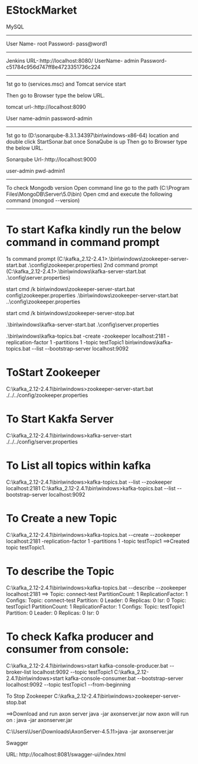 # EStockMarket

MySQL
*******************
User Name- root
Password- pass@word1
************************
Jenkins
URL-:http://localhost:8080/
UserName- admin
Password- c51784c956d747ff8e4723351736c224
******************************
1st go to (services.msc) and Tomcat service start

Then go to Browser type the below URL.

tomcat url-:http://localhost:8090

User name-admin
password-admin

**********************************

1st go to (D:\sonarqube-8.3.1.34397\bin\windows-x86-64) location and double click StartSonar.bat once SonaQube is up
Then go to Browser type the below URL.

Sonarqube Url-:http://localhost:9000

user-admin
pwd-admin1
********************************
To check Mongodb version Open command line go to the path (C:\Program Files\MongoDB\Server\5.0\bin) 
Open cmd and execute the following command (mongod --version)
******************************************
To start Kafka kindly run the below command in command prompt
============================================================
1s command prompt (C:\kafka_2.12-2.4.1>.\bin\windows\zookeeper-server-start.bat .\config\zookeeper.properties)
2nd command prompt (C:\kafka_2.12-2.4.1>.\bin\windows\kafka-server-start.bat .\config\server.properties)


start cmd /k bin\windows\zookeeper-server-start.bat config\zookeeper.properties
.\bin\windows\zookeeper-server-start.bat .\.\config\zookeeper.properties

start cmd /k bin\windows\zookeeper-server-stop.bat

.\bin\windows\kafka-server-start.bat .\config\server.properties

.\bin\windows\kafka-topics.bat -create -zookeeper localhost:2181 -replication-factor 1 -partitions 1 -topic testTopic1
bin\windows\kafka-topics.bat --list --bootstrap-server localhost:9092




ToStart Zookeeper
==================
C:\kafka_2.12-2.4.1\bin\windows>zookeeper-server-start.bat ./../../config/zookeeper.properties

To Start Kakfa Server
=====================
C:\kafka_2.12-2.4.1\bin\windows>kafka-server-start ./../../config/server.properties

To List all topics within kafka
===============================
C:\kafka_2.12-2.4.1\bin\windows>kafka-topics.bat --list --zookeeper localhost:2181
C:\kafka_2.12-2.4.1\bin\windows>kafka-topics.bat --list --bootstrap-server localhost:9092

To Create a new Topic
=====================
C:\kafka_2.12-2.4.1\bin\windows>kafka-topics.bat --create --zookeeper localhost:2181 -replication-factor 1 -partitions 1 -topic testTopic1
 ==>Created topic testTopic1.
 
To describe the Topic
======================
C:\kafka_2.12-2.4.1\bin\windows>kafka-topics.bat --describe --zookeeper localhost:2181
==>
Topic: connect-test     PartitionCount: 1       ReplicationFactor: 1    Configs:
        Topic: connect-test     Partition: 0    Leader: 0       Replicas: 0     Isr: 0
Topic: testTopic1       PartitionCount: 1       ReplicationFactor: 1    Configs:
        Topic: testTopic1       Partition: 0    Leader: 0       Replicas: 0     Isr: 0


To check Kafka producer and consumer from console:
==================================================
C:\kafka_2.12-2.4.1\bin\windows>start kafka-console-producer.bat --broker-list localhost:9092 --topic testTopic1
C:\kafka_2.12-2.4.1\bin\windows>start kafka-console-consumer.bat --bootstrap-server localhost:9092 --topic testTopic1 --from-beginning

To Stop Zookeeper
C:\kafka_2.12-2.4.1\bin\windows>zookeeper-server-stop.bat

==>Download and run axon server
java -jar axonserver.jar
now axon will run on : java -jar axonserver.jar

C:\Users\User\Downloads\AxonServer-4.5.11>java -jar axonserver.jar

Swagger

URL: http://localhost:8081/swagger-ui/index.html
